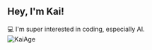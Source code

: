 ## Hey, I'm Kai!
💻 I'm super interested in coding, especially AI.
<br>
![KaiAge](https://us-central1-kai-gallery.cloudfunctions.net/time_gif_request)
